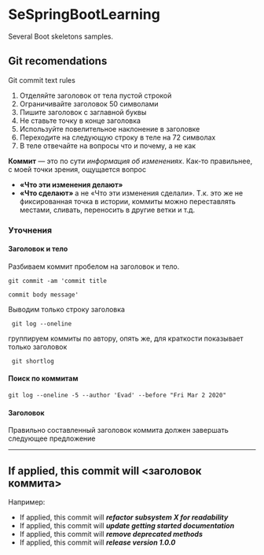 # SeSpringBootLearning

Several Boot skeletons samples.
## Git recomendations 

Git commit text rules 

1. Отделяйте заголовок от тела пустой строкой
2. Ограничивайте заголовок 50 символами
3. Пишите заголовок с заглавной буквы
4. Не ставьте точку в конце заголовка
5. Используйте повелительное наклонение в заголовке
6. Переходите на следующую строку в теле на 72 символах
7. В теле отвечайте на вопросы что и почему, а не как

<b>Коммит</b> — это по сути <i>информация об изменениях</i>. Как-то правильнее, с моей точки зрения, ощущается вопрос 
 * <b>«Что эти изменения делают»</b>
 * <b>«Что сделают» </b> а не «Что эти изменения сделали». Т.к. это же не фиксированная точка в истории, коммиты можно переставлять местами, сливать, переносить в другие ветки и т.д.

### Уточнения 
#### Заголовок и тело 
Разбиваем коммит пробелом на заголовок и тело. 

``` 
git commit -am 'commit title

commit body message'
```
Выводим только строку заголовка
``` 
 git log --oneline 
```
группируем коммиты по автору, опять же, для краткости показывает только заголовок
```
 git shortlog 
```

#### Поиск по коммитам 
```
git log --oneline -5 --author 'Evad' --before "Fri Mar 2 2020"
```

#### Заголовок

Правильно составленный заголовок коммита должен завершать следующее предложение

---
If applied, this commit will <заголовок коммита>
---

Например:
* If applied, this commit will <b><i> refactor subsystem X for readability</i></b>
* If applied, this commit will <b><i> update getting started documentation</i></b>
* If applied, this commit will <b><i> remove deprecated methods</i></b>
* If applied, this commit will <b><i> release version 1.0.0</i></b>


